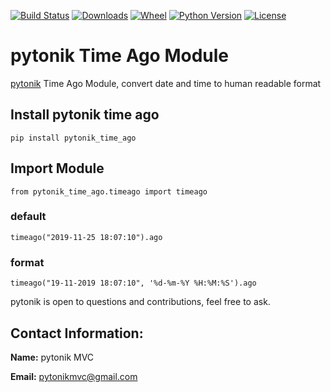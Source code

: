[![Build Status](https://img.shields.io/pypi/v/pytonik_time_ago)](https://pypi.python.org/pypi/pytonik_time_ago)
[![Downloads](https://img.shields.io/pypi/dm/pytonik_time_ago)](https://pypi.python.org/pypi/pytonik_time_ago/)
[![Wheel](https://img.shields.io/pypi/wheel/pytonik_time_ago.svg)](https://pypi.python.org/pypi/pytonik_time_ago)
[![Python Version](https://img.shields.io/pypi/pyversions/pytonik_time_ago)](https://pypi.python.org/pypi/pytonik-agent)
[![License](https://img.shields.io/pypi/l/pytonik_time_ago)](https://pypi.python.org/pypi/pytonik_time_ago)

# pytonik Time Ago Module
[pytonik](https://pypi.python.org/pypi/pytonik) Time Ago Module, convert date and time to human readable format

## Install pytonik time ago
```
pip install pytonik_time_ago

```
## Import Module
```
from pytonik_time_ago.timeago import timeago
```

### default 
```
timeago("2019-11-25 18:07:10").ago
```

### format 

```
timeago("19-11-2019 18:07:10", '%d-%m-%Y %H:%M:%S').ago
```

pytonik is open to questions and contributions, feel free to ask.

## Contact Information:

**Name:**  pytonik MVC

**Email:** pytonikmvc@gmail.com
